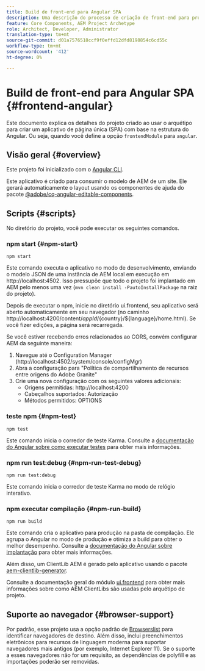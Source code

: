 ```yaml
---
title: Build de front-end para Angular SPA
description: Uma descrição do processo de criação de front-end para projetos de SPA baseados em Angulars
feature: Core Components, AEM Project Archetype
role: Architect, Developer, Administrator
translation-type: tm+mt
source-git-commit: d01a7576518ccf9f0effd12dfd8198854c6cd55c
workflow-type: tm+mt
source-wordcount: '412'
ht-degree: 0%

---
```



# Build de front-end para Angular SPA {#frontend-angular}

Este documento explica os detalhes do projeto criado ao usar o arquétipo para criar um aplicativo de página única (SPA) com base na estrutura do Angular. Ou seja, quando você define a opção `frontendModule` para `angular`.

## Visão geral {#overview}

Este projeto foi inicializado com o [Angular CLI](https://github.com/angular/angular-cli).

Este aplicativo é criado para consumir o modelo de AEM de um site. Ele gerará automaticamente o layout usando os componentes de ajuda do pacote [@adobe/cq-angular-editable-components](https://www.npmjs.com/package/@adobe/cq-angular-editable-components).

## Scripts {#scripts}

No diretório do projeto, você pode executar os seguintes comandos.

### npm start {#npm-start}

```
npm start
```

Este comando executa o aplicativo no modo de desenvolvimento, enviando o modelo JSON de uma instância de AEM local em execução em http://localhost:4502. Isso pressupõe que todo o projeto foi implantado em AEM pelo menos uma vez (`mvn clean install -PautoInstallPackage` na raiz do projeto).

Depois de executar o npm, inicie no diretório ui.frontend, seu aplicativo será aberto automaticamente em seu navegador (no caminho http://localhost:4200/content/${appId}/${country}/${language}/home.html). Se você fizer edições, a página será recarregada.

Se você estiver recebendo erros relacionados ao CORS, convém configurar AEM da seguinte maneira:

1. Navegue até o Configuration Manager (http://localhost:4502/system/console/configMgr)
1. Abra a configuração para &quot;Política de compartilhamento de recursos entre origens do Adobe Granite&quot;
1. Crie uma nova configuração com os seguintes valores adicionais:
   * Origens permitidas: http://localhost:4200
   * Cabeçalhos suportados: Autorização
   * Métodos permitidos: OPTIONS

### teste npm {#npm-test}

```shell
npm test
```

Este comando inicia o corredor de teste Karma. Consulte a [documentação do Angular sobre como executar testes](https://angular.io/guide/testing) para obter mais informações.

### npm run test:debug {#npm-run-test-debug}

```shell
npm run test:debug
```

Este comando inicia o corredor de teste Karma no modo de relógio interativo.

### npm executar compilação {#npm-run-build}

```shell
npm run build
```

Este comando cria o aplicativo para produção na pasta de compilação. Ele agrupa o Angular no modo de produção e otimiza a build para obter o melhor desempenho. Consulte a [documentação do Angular sobre implantação](https://angular.io/guide/deployment) para obter mais informações.

Além disso, um ClientLib AEM é gerado pelo aplicativo usando o pacote [aem-clientlib-generator](https://github.com/wcm-io-frontend/aem-clientlib-generator).

Consulte a documentação geral do módulo [ui.frontend](uifrontend.md#clientlibs) para obter mais informações sobre como AEM ClientLibs são usadas pelo arquétipo de projeto.

## Suporte ao navegador {#browser-support}

Por padrão, esse projeto usa a opção padrão de [Browserslist](https://github.com/browserslist/browserslist) para identificar navegadores de destino. Além disso, inclui preenchimentos eletrônicos para recursos de linguagem moderna para suportar navegadores mais antigos (por exemplo, Internet Explorer 11). Se o suporte a esses navegadores não for um requisito, as dependências de polyfill e as importações poderão ser removidas.
